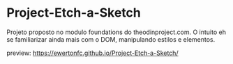 # Project-Etch-a-Sketch
Projeto proposto no modulo foundations do theodinproject.com. O intuito eh se familiarizar ainda mais com o DOM, manipulando estilos e elementos.

preview: https://ewertonfc.github.io/Project-Etch-a-Sketch/

